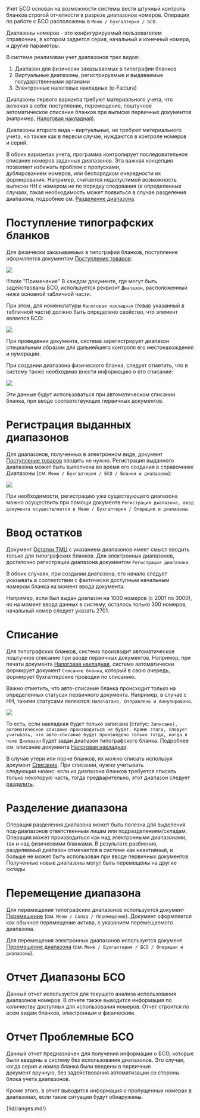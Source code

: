 Учет БСО основан на возможности системы вести штучный контроль бланков строгой отчетности в разрезе диапазонов номеров. Операции по работе с БСО расположены в `Меню / Бухгалтерия / БСО`.

Диапазоны номеров - это конфигурируемый пользователем справочник, в котором задается серия, начальный и конечный номера, и другие параметры.

В системе реализован учет диапазонов трех видов:

1.  Диапазон для физически заказываемых в типографии бланков
2.  Виртуальные диапазоны, регистрируемые и выдаваемые государственными органами
3.  Электронные налоговые накладные (e-Factura)

Диапазоны первого варианта требуют материального учета, что включая в себя: поступление, перемещение, поштучное автоматическое списание бланков при выписке первичных документов (например, [Налоговая накладная](/d/InvoiceRecord)).

Диапазоны второго вида – виртуальные, не требуют материального учета, но также как в первом случае, нуждаются в контроле номеров и серий.

В обоих вариантах учета, программа контролирует последовательное списание номеров заданных диапазонов. Эта важная концепция позволяет избежать проблем с пропусками, дублированием номеров, или беспорядком очередности их формирования. Например, считается недопустимой возможность выписки НН с номером не по порядку следования (в определенных случаях, такая необходимость может появиться в случае разделения диапазона, подробнее см. [Разделение диапазона](#SplitRange).

# Поступление типографских бланков

Для физически заказываемых в типографии бланков, поступление оформляется документом [Поступление товаров](/d/VendorInvoice):

![](/img/2019_05_22_13_38_531.png)

!!!note "Примечание"
	В каждом документе, где могут быть задействованы БСО, используется реквизит `Диапазон`, расположенный ниже основной табличной части.

При этом, для номенклатуры `Налоговая накладная` (товар указанный в табличной части) должно быть определено свойство, что элемент является БСО:

![](/img/2019_05_22_15_36_201.png)

При проведении документа, система зарегистрирует диапазон специальным образом для дальнейшего контроля его местонахождения и нумерации.

При создании диапазона физического бланка, следует отметить, что в систему также необходимо внести информацию о его списании:

![](/img/2019_05_22_17_41_553.png)

Эти данные будут использоваться при автоматическом списании бланка, при вводе соответствующих первичных документов.

# Регистрация выданных диапазонов

Для диапазонов, полученных в электронном виде, документ [Поступление товаров](/d/VendorInvoice) вводить не нужно. Регистрация выданного диапазона может быть выполнена во время его создания в справочнике Диапазоны (см. `Меню / Бухгалтерия / БСО / Бланки и диапазоны`):

![](/img/2019_05_22_15_49_132.png)

При необходимости, регистрацию уже существующего диапазона можно осуществить при помощи документв `Регистрация диапазона, ввод документа осуществляется в Меню / Бухгалтерия / Операции и диапазоны`.

# Ввод остатков

Документ [Остатки ТМЦ](/d/ItemBalances) с указанием диапазонов имеет смысл вводить только для типографских бланков. Для электронных диапазонов, достаточно регистрации диапазона документом `Регистрация диапазона`.

В обоих случаях, при создании диапазона, его начало следует указывать в соответствии с фактически доступным начальным номером бланка на момент ввода документа.

Например, если был выдан диапазон на 1000 номеров (с 2001 по 3000), но на момент ввода данных в систему, осталось только 300 номеров, начальный номер следует указать 2701.

# Списание

Для типографских бланков, система производит автоматическое поштучное списание при вводе первичных документов. Например, при печати документа [Налоговая накладная](/d/InvoiceRecord), система автоматически формирует документ `Списание бланка`, который в свою очередь, формирует бухгалтерские проводки по списанию.

Важно отметить, что авто-списание бланка происходит только на определенных статусах первичного документа. Например, в случае с НН, такими статусами являются: `Напечатано, Отправлено и Аннулировано`.

![](/img/2019_05_22_17_52_474.png)

То есть, если накладная будет только записана (статус: `Записано), автоматическое списание производиться не будет. Кроме этого, следует учитывать, что авто-списание будет произведено только тогда, когда в поле Диапазон` будет задан диапазон типографского бланка. Подробнее см. описание документа [Налоговая накладная](/d/InvoiceRecord).

В случае утери или порче бланков, их можно списать используя документ [Списание](/d/WriteOff). При списании, нужно учитывать следующий нюанс: если из диапазона бланков требуется списать только некоторую часть, тогда предварительно, этот диапазон следует [разделить](#SplitRange).

# Разделение диапазона<a name=SplitRange></a>

Операция разделения диапазона может быть полезна для выделения под-диапазонов ответственным лицам или подразделениям/складам. Операция может производиться как над электронными диапазонами, так и над физическими бланками. В результате разбиения, разделяемый диапазон отмечается в системе как неактивный, и больше не может быть использован при вводе первичных документов. Полученные новые диапазоны могут быть перемещены на другие склады.

# Перемещение диапазона

Для перемещения типографских диапазонов используется документ [Перемещение](/d/Transfer) (см. `Меню / Склад / Перемещения`). Документ оформляется как обычное перемещение актива, с указанием перемещаемого диапазона.

Для перемещения электронных диапазонов используется документ [Перемещение диапазона](/d/TransferRange) (см. `Меню / Бухгалтерия / БСО / Операции и диапазоны`).

# Отчет Диапазоны БСО

Данный отчет используется для текущего анализа использования диапазонов номеров. В отчете также выводится информация по количеству доступных для использования номеров. Отчет строится по всем видам бланков, электронным и физическим.

# Отчет Проблемные БСО

Данный отчет предназначен для получения информации о БСО, которые были введены в систему без использования диапазонов. Это случаи, когда серия и номер бланка были введены в первичные документ вручную, без задействования автоматизации со стороны блока учета диапазонов.

Кроме этого, в отчет выводится информация о пропущенных номерах в диапазонах, если такие ситуации будут обнаружены.

{!id/ranges.md!}